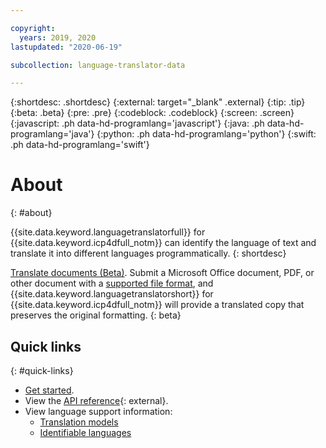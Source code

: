 ```yaml
---

copyright:
  years: 2019, 2020
lastupdated: "2020-06-19"

subcollection: language-translator-data

---
```


{:shortdesc: .shortdesc}
{:external: target="_blank" .external}
{:tip: .tip}
{:beta: .beta}
{:pre: .pre}
{:codeblock: .codeblock}
{:screen: .screen}
{:javascript: .ph data-hd-programlang='javascript'}
{:java: .ph data-hd-programlang='java'}
{:python: .ph data-hd-programlang='python'}
{:swift: .ph data-hd-programlang='swift'}

# About
{: #about}

{{site.data.keyword.languagetranslatorfull}} for {{site.data.keyword.icp4dfull_notm}} can identify the language of text and translate it into different languages programmatically.
{: shortdesc}

[Translate documents (Beta)](/docs/language-translator-data?topic=language-translator-data-document-translator-tutorial). Submit a Microsoft Office document, PDF, or other document with a [supported file format](/docs/language-translator-data?topic=language-translator-data-document-translator-tutorial#supported-file-formats), and {{site.data.keyword.languagetranslatorshort}} for {{site.data.keyword.icp4dfull_notm}} will provide a translated copy that preserves the original formatting.
{: beta}

## Quick links
{: #quick-links}

- [Get started](/docs/language-translator-data?topic=language-translator-data-gettingstarted).
- View the [API reference](https://{DomainName}/apidocs/language-translator-data){: external}.
- View language support information:
  - [Translation models](/docs/language-translator-data?topic=language-translator-data-translation-models)
  - [Identifiable languages](/docs/language-translator-data?topic=language-translator-data-identifiable-languages)

